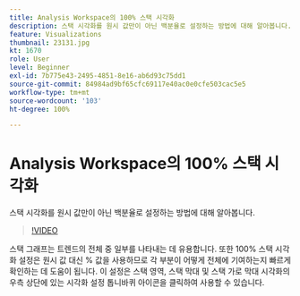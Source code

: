 ```yaml
---
title: Analysis Workspace의 100% 스택 시각화
description: 스택 시각화를 원시 값만이 아닌 백분율로 설정하는 방법에 대해 알아봅니다.
feature: Visualizations
thumbnail: 23131.jpg
kt: 1670
role: User
level: Beginner
exl-id: 7b775e43-2495-4851-8e16-ab6d93c75dd1
source-git-commit: 84984ad9bf65cfc69117e40ac0e0cfe503cac5e5
workflow-type: tm+mt
source-wordcount: '103'
ht-degree: 100%

---
```


# Analysis Workspace의 100% 스택 시각화

스택 시각화를 원시 값만이 아닌 백분율로 설정하는 방법에 대해 알아봅니다.

>[!VIDEO](https://video.tv.adobe.com/v/30855/?quality=12&learn=on&captions=kor)

스택 그래프는 트렌드의 전체 중 일부를 나타내는 데 유용합니다. 또한 100% 스택 시각화 설정은 원시 값 대신 % 값을 사용하므로 각 부분이 어떻게 전체에 기여하는지 빠르게 확인하는 데 도움이 됩니다. 이 설정은 스택 영역, 스택 막대 및 스택 가로 막대 시각화의 우측 상단에 있는 시각화 설정 톱니바퀴 아이콘을 클릭하여 사용할 수 있습니다.
